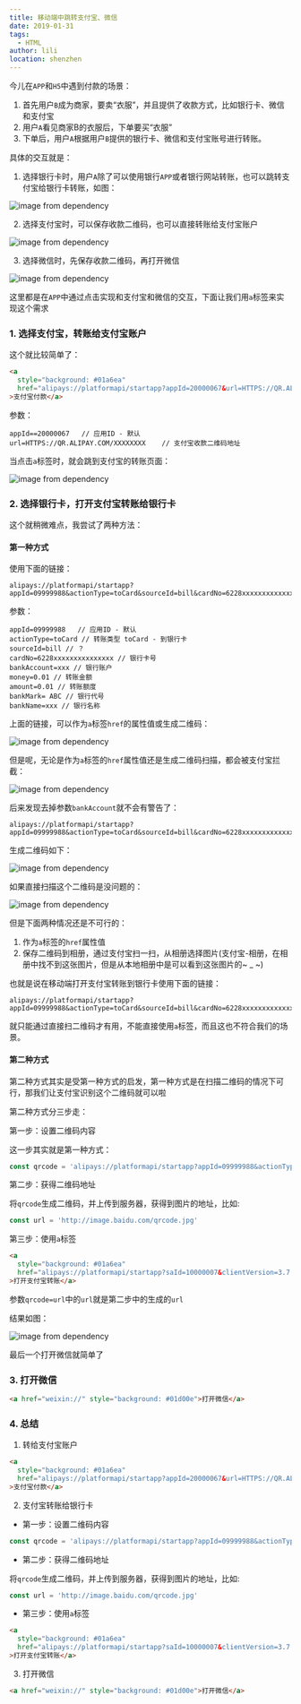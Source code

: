 ```yaml
---
title: 移动端中跳转支付宝、微信
date: 2019-01-31
tags:
  - HTML
author: lili
location: shenzhen
---
```


今儿在` APP `和` H5 `中遇到付款的场景：
1. 首先用户` B `成为商家，要卖“衣服”，并且提供了收款方式，比如银行卡、微信和支付宝
2. 用户` A `看见商家B的衣服后，下单要买“衣服”
3. 下单后，用户` A `根据用户` B `提供的银行卡、微信和支付宝账号进行转账。

具体的交互就是：

1. 选择银行卡时，用户` A `除了可以使用银行` APP `或者银行网站转账，也可以跳转支付宝给银行卡转账，如图：

![image from dependency](../.vuepress/public/images/h5-link-to-app/1.png)

2. 选择支付宝时，可以保存收款二维码，也可以直接转账给支付宝账户

![image from dependency](../.vuepress/public/images/h5-link-to-app/2.png)

3. 选择微信时，先保存收款二维码，再打开微信

![image from dependency](../.vuepress/public/images/h5-link-to-app/3.png)

这里都是在` APP `中通过点击实现和支付宝和微信的交互，下面让我们用` a `标签来实现这个需求

### 1. 选择支付宝，转账给支付宝账户

这个就比较简单了：

```html
<a
  style="background: #01a6ea"
  href="alipays://platformapi/startapp?appId=20000067&url=HTTPS://QR.ALIPAY.COM/XXXXXXXX"
>支付宝付款</a>
```

参数：

```
appId==20000067   // 应用ID - 默认
url=HTTPS://QR.ALIPAY.COM/XXXXXXXX    // 支付宝收款二维码地址
```

当点击` a `标签时，就会跳到支付宝的转账页面：

![image from dependency](../.vuepress/public/images/h5-link-to-app/4.png)

### 2. 选择银行卡，打开支付宝转账给银行卡

这个就稍微难点，我尝试了两种方法：

#### 第一种方式

使用下面的链接：

```
alipays://platformapi/startapp?appId=09999988&actionType=toCard&sourceId=bill&cardNo=6228xxxxxxxxxxxxxxx&bankAccount=xxx&money=0.01&amount=0.01&bankMark=ABC&bankName=xxx
```

参数：

```
appId=09999988   // 应用ID - 默认
actionType=toCard // 转账类型 toCard - 到银行卡
sourceId=bill // ？
cardNo=6228xxxxxxxxxxxxxxx // 银行卡号
bankAccount=xxx // 银行账户
money=0.01 // 转账金额
amount=0.01 // 转账额度
bankMark= ABC // 银行代号
bankName=xxx // 银行名称
```

上面的链接，可以作为` a `标签` href `的属性值或生成二维码：

![image from dependency](../.vuepress/public/images/h5-link-to-app/alipay-to-bank.png)


但是呢，无论是作为` a `标签的` href `属性值还是生成二维码扫描，都会被支付宝拦截：

![image from dependency](../.vuepress/public/images/h5-link-to-app/5.jpeg)

后来发现去掉参数` bankAccount `就不会有警告了：

```
alipays://platformapi/startapp?appId=09999988&actionType=toCard&sourceId=bill&cardNo=6228xxxxxxxxxxxxxxx&money=0.01&amount=0.01&bankMark=ABC&bankName=xxx
```

生成二维码如下：

![image from dependency](../.vuepress/public/images/h5-link-to-app/alipay-to-bank-2.png)


如果直接扫描这个二维码是没问题的：

![image from dependency](../.vuepress/public/images/h5-link-to-app/6.png)

但是下面两种情况还是不可行的：
1. 作为` a `标签的` href `属性值
2. 保存二维码到相册，通过支付宝扫一扫，从相册选择图片(支付宝-相册，在相册中找不到这张图片，但是从本地相册中是可以看到这张图片的~ _ ~)

也就是说在移动端打开支付宝转账到银行卡使用下面的链接：

```
alipays://platformapi/startapp?appId=09999988&actionType=toCard&sourceId=bill&cardNo=6228xxxxxxxxxxxxxxx&money=0.01&amount=0.01&bankMark=ABC&bankName=xxx
```

就只能通过直接扫二维码才有用，不能直接使用` a `标签，而且这也不符合我们的场景。

#### 第二种方式

第二种方式其实是受第一种方式的启发，第一种方式是在扫描二维码的情况下可行，那我们让支付宝识别这个二维码就可以啦

第二种方式分三步走：

第一步：设置二维码内容

这一步其实就是第一种方式：

```js
const qrcode = 'alipays://platformapi/startapp?appId=09999988&actionType=toCard&sourceId=bill&cardNo=6228xxxxxxxxxxxxxxx&money=0.01&amount=0.01&bankMark=ABC&bankName=xxx'
```

第二步：获得二维码地址

将` qrcode `生成二维码，并上传到服务器，获得到图片的地址，比如:

```js
const url = 'http://image.baidu.com/qrcode.jpg'
```

第三步：使用` a `标签

```html
<a
  style="background: #01a6ea"
  href="alipays://platformapi/startapp?saId=10000007&clientVersion=3.7.0.0718&qrcode=url"
>打开支付宝转账</a>
```

参数` qrcode=url `中的` url `就是第二步中的生成的` url `

结果如图：

![image from dependency](../.vuepress/public/images/h5-link-to-app/gif.gif)

最后一个打开微信就简单了

### 3. 打开微信

```html
<a href="weixin://" style="background: #01d00e">打开微信</a>
```


### 4. 总结

1. 转给支付宝账户

```html
<a
  style="background: #01a6ea"
  href="alipays://platformapi/startapp?appId=20000067&url=HTTPS://QR.ALIPAY.COM/XXXXXXXX"
>支付宝付款</a>
```

2. 支付宝转账给银行卡
- 第一步：设置二维码内容

```js
const qrcode = 'alipays://platformapi/startapp?appId=09999988&actionType=toCard&sourceId=bill&cardNo=6228xxxxxxxxxxxxxxx&money=0.01&amount=0.01&bankMark=ABC&bankName=xxx'
```

- 第二步：获得二维码地址

将` qrcode `生成二维码，并上传到服务器，获得到图片的地址，比如:

```js
const url = 'http://image.baidu.com/qrcode.jpg'
```

- 第三步：使用` a `标签

```html
<a
  style="background: #01a6ea"
  href="alipays://platformapi/startapp?saId=10000007&clientVersion=3.7.0.0718&qrcode=url"
>打开支付宝转账</a>
```
3. 打开微信

```html
<a href="weixin://" style="background: #01d00e">打开微信</a>
```
